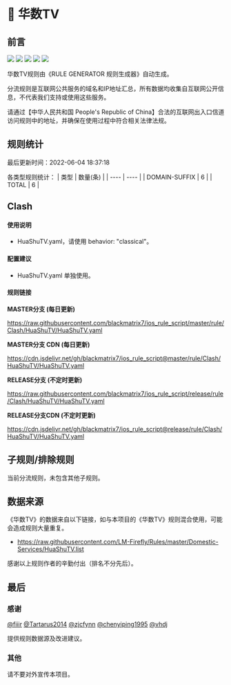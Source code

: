 # 🧸 华数TV

## 前言

![](https://shields.io/badge/-移除重复规则-ff69b4) ![](https://shields.io/badge/-DOMAIN与DOMAIN--SUFFIX合并-green) ![](https://shields.io/badge/-DOMAIN--SUFFIX间合并-critical) ![](https://shields.io/badge/-DOMAIN--SUFFIX与DOMAIN--KEYWORD合并-blue) ![](https://shields.io/badge/-IP--CIDR(6)合并-blueviolet) 

华数TV规则由《RULE GENERATOR 规则生成器》自动生成。

分流规则是互联网公共服务的域名和IP地址汇总，所有数据均收集自互联网公开信息，不代表我们支持或使用这些服务。

请通过【中华人民共和国 People's Republic of China】合法的互联网出入口信道访问规则中的地址，并确保在使用过程中符合相关法律法规。

## 规则统计

最后更新时间：2022-06-04 18:37:18

各类型规则统计：
| 类型 | 数量(条)  | 
| ---- | ----  |
| DOMAIN-SUFFIX | 6  | 
| TOTAL | 6  | 


## Clash 

#### 使用说明
- HuaShuTV.yaml，请使用 behavior: "classical"。

#### 配置建议
- HuaShuTV.yaml 单独使用。

#### 规则链接
**MASTER分支 (每日更新)**

https://raw.githubusercontent.com/blackmatrix7/ios_rule_script/master/rule/Clash/HuaShuTV/HuaShuTV.yaml

**MASTER分支 CDN (每日更新)**

https://cdn.jsdelivr.net/gh/blackmatrix7/ios_rule_script@master/rule/Clash/HuaShuTV/HuaShuTV.yaml

**RELEASE分支 (不定时更新)**

https://raw.githubusercontent.com/blackmatrix7/ios_rule_script/release/rule/Clash/HuaShuTV/HuaShuTV.yaml

**RELEASE分支CDN (不定时更新)**

https://cdn.jsdelivr.net/gh/blackmatrix7/ios_rule_script@release/rule/Clash/HuaShuTV/HuaShuTV.yaml

## 子规则/排除规则


当前分流规则，未包含其他子规则。

## 数据来源

《华数TV》的数据来自以下链接，如与本项目的《华数TV》规则混合使用，可能会造成规则大量重复。

- https://raw.githubusercontent.com/LM-Firefly/Rules/master/Domestic-Services/HuaShuTV.list


感谢以上规则作者的辛勤付出（排名不分先后）。

## 最后

### 感谢

[@fiiir](https://github.com/fiiir) [@Tartarus2014](https://github.com/Tartarus2014) [@zjcfynn](https://github.com/zjcfynn) [@chenyiping1995](https://github.com/chenyiping1995) [@vhdj](https://github.com/vhdj)

提供规则数据源及改进建议。

### 其他

请不要对外宣传本项目。